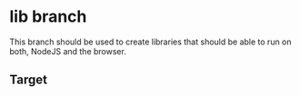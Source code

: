 # lib branch

This branch should be used to create libraries that should be able to run on
both, NodeJS and the browser.

## Target
